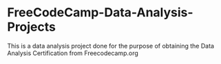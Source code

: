 # FreeCodeCamp-Data-Analysis-Projects
This is a data analysis project done for the purpose of obtaining the Data Analysis Certification from Freecodecamp.org
